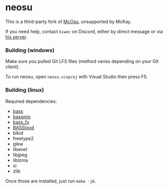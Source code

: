 # neosu

This is a third-party fork of [McOsu](https://store.steampowered.com/app/607260/McOsu/), unsupported by McKay.

If you need help, contact `kiwec` on Discord, either by direct message or via [his server](https://discord.com/invite/YWPBFSpH8v).

### Building (windows)

Make sure you pulled Git LFS files (method varies depending on your Git client).

To run neosu, open `neosu.vcxproj` with Visual Studio then press F5.

### Building (linux)

Required dependencies:

- [bass](https://www.un4seen.com/download.php?bass24-linux)
- [bassmix](https://www.un4seen.com/download.php?bassmix24-linux)
- [bass_fx](https://www.un4seen.com/download.php?z/0/bass_fx24-linux)
- [BASSloud](https://www.un4seen.com/download.php?bassloud24-linux)
- blkid
- freetype2
- glew
- libenet
- libjpeg
- liblzma
- xi
- zlib

Once those are installed, just run `make -j8`.
